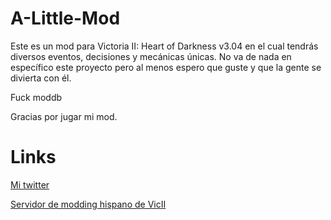 # A-Little-Mod

Este es un mod para Victoria II: Heart of Darkness v3.04 en el cual tendrás diversos eventos, decisiones y mecánicas únicas. No va de nada en específico este proyecto pero al menos espero que guste y que la gente se divierta con él.

Fuck moddb

Gracias por jugar mi mod.

# Links

[Mi twitter](https://twitter.com/DGamers64)

[Servidor de modding hispano de VicII](https://discord.gg/gAhqyXk8uq)
